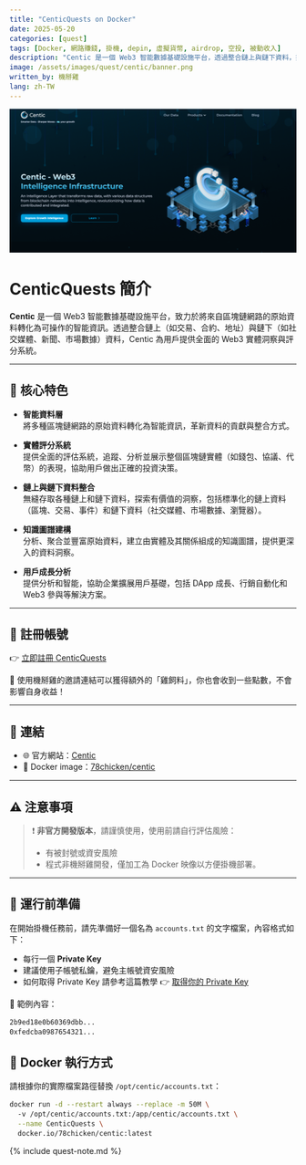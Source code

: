 ```yaml
---
title: "CenticQuests on Docker"
date: 2025-05-20
categories: [quest]
tags: [Docker, 網路賺錢, 掛機, depin, 虛擬貨幣, airdrop, 空投, 被動收入]
description: "Centic 是一個 Web3 智能數據基礎設施平台，透過整合鏈上與鏈下資料，提供實體評分、行為洞察與成長分析，協助用戶與企業深入了解 Web3 生態系統。"
image: /assets/images/quest/centic/banner.png
written_by: 機掰雞
lang: zh-TW
---
```

![DDAI 封面圖](/assets/images/quest/centic/banner.png)

# CenticQuests 簡介

**Centic** 是一個 Web3 智能數據基礎設施平台，致力於將來自區塊鏈網路的原始資料轉化為可操作的智能資訊。透過整合鏈上（如交易、合約、地址）與鏈下（如社交媒體、新聞、市場數據）資料，Centic 為用戶提供全面的 Web3 實體洞察與評分系統。

---

## 🌟 核心特色

- **智能資料層**  
  將多種區塊鏈網路的原始資料轉化為智能資訊，革新資料的貢獻與整合方式。

- **實體評分系統**  
  提供全面的評估系統，追蹤、分析並展示整個區塊鏈實體（如錢包、協議、代幣）的表現，協助用戶做出正確的投資決策。

- **鏈上與鏈下資料整合**  
  無縫存取各種鏈上和鏈下資料，探索有價值的洞察，包括標準化的鏈上資料（區塊、交易、事件）和鏈下資料（社交媒體、市場數據、瀏覽器）。

- **知識圖譜建構**  
  分析、聚合並豐富原始資料，建立由實體及其關係組成的知識圖譜，提供更深入的資料洞察。

- **用戶成長分析**  
  提供分析和智能，協助企業擴展用戶基礎，包括 DApp 成長、行銷自動化和 Web3 參與等解決方案。

---
## 📝 註冊帳號

👉 [立即註冊 CenticQuests](https://centic.io/quests/daily?refferalCode=eJwFwQcBACAIBMBKIkviMN4MxvduPWc2drRVAiBRkq40pqtRJ2M29rj6B_9XC9E=)

🎉 使用機掰雞的邀請連結可以獲得額外的「雞飼料」，你也會收到一些點數，不會影響自身收益！

---
## 🔗 連結

- 🌐 官方網站：[Centic](https://centic.io/)
- 🐳 Docker image：[78chicken/centic](https://hub.docker.com/r/78chicken/centic)

--- 

## ⚠️ 注意事項

> ❗ **非官方開發版本**，請謹慎使用，使用前請自行評估風險：
> - 有被封號或資安風險
> - 程式非機掰雞開發，僅加工為 Docker 映像以方便掛機部署。

---

## 📁 運行前準備

在開始掛機任務前，請先準備好一個名為 `accounts.txt` 的文字檔案，內容格式如下：

- 每行一個 **Private Key**
- 建議使用子帳號私鑰，避免主帳號資安風險
- 如何取得 Private Key 請參考這篇教學 👉 [取得你的 Private Key](/posts/Get-Your-Private-Key/)

📄 範例內容：
```txt
2b9ed18e0b60369dbb...
0xfedcba0987654321...
```


## 🐳 Docker 執行方式

請根據你的實際檔案路徑替換 `/opt/centic/accounts.txt`：
```bash
docker run -d --restart always --replace -m 50M \  
  -v /opt/centic/accounts.txt:/app/centic/accounts.txt \
  --name CenticQuests \
  docker.io/78chicken/centic:latest
```
{% include quest-note.md %}

